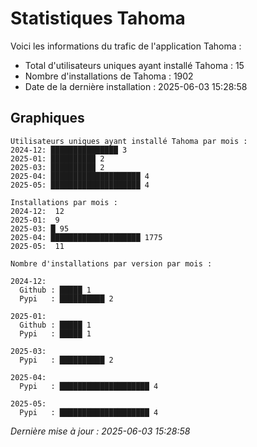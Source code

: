 # Statistiques Tahoma

Voici les informations du trafic de l'application Tahoma :
- Total d'utilisateurs uniques ayant installé Tahoma : 15
- Nombre d'installations de Tahoma : 1902
- Date de la dernière installation : 2025-06-03 15:28:58

## Graphiques
```
Utilisateurs uniques ayant installé Tahoma par mois :
2024-12: ███████████████ 3
2025-01: ██████████ 2
2025-03: ██████████ 2
2025-04: ████████████████████ 4
2025-05: ████████████████████ 4
```

```
Installations par mois :
2024-12:  12
2025-01:  9
2025-03: █ 95
2025-04: ████████████████████ 1775
2025-05:  11
```

```
Nombre d'installations par version par mois :

2024-12:
  Github : █████ 1
  Pypi   : ██████████ 2

2025-01:
  Github : █████ 1
  Pypi   : █████ 1

2025-03:
  Pypi   : ██████████ 2

2025-04:
  Pypi   : ████████████████████ 4

2025-05:
  Pypi   : ████████████████████ 4
```


*Dernière mise à jour : 2025-06-03 15:28:58*
